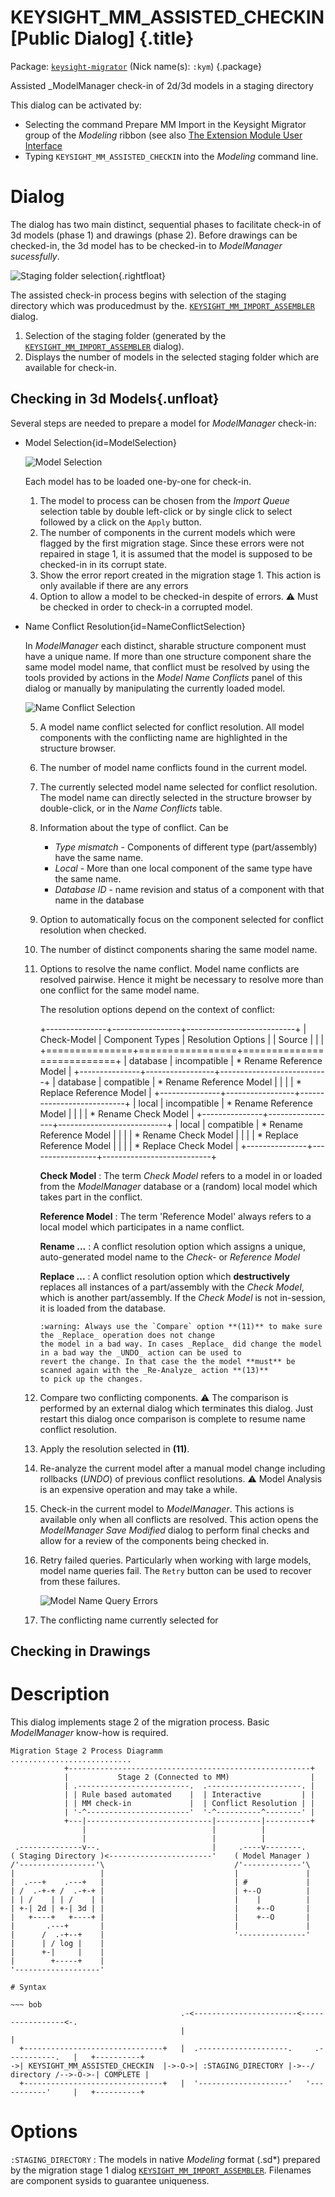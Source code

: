 # KEYSIGHT_MM_ASSISTED_CHECKIN [Public Dialog] {.title}

Package: [`keysight-migrator`](KEYSIGHT-MIGRATOR.pkg.md) (Nick name(s): `:kym`) {.package}

Assisted _ModelManager check-in of 2d/3d models in a staging directory

This dialog can be activated by:
* Selecting the command Prepare MM Import in the Keysight Migrator group
  of the _Modeling_ ribbon (see also [The Extension Module User Interface](../UI.md)
* Typing `KEYSIGHT_MM_ASSISTED_CHECKIN` into the _Modeling_ command line.

# Dialog

The dialog has two main distinct, sequential phases to facilitate check-in of 3d models (phase 1) and drawings (phase 2).
Before drawings can be checked-in, the 3d model has to be checked-in to _ModelManager sucessfully_.

![Staging folder selection](images/StagingFolderSelection.png){.rightfloat}

The assisted check-in process begins with selection of the staging directory which was producedmust  by the.
[`KEYSIGHT_MM_IMPORT_ASSEMBLER`](KEYSIGHT_MM_IMPORT_ASSEMBLER.dia.md) dialog.

1. Selection of the staging folder (generated by the [`KEYSIGHT_MM_IMPORT_ASSEMBLER`](KEYSIGHT_MM_IMPORT_ASSEMBLER.dia.md) dialog).
2. Displays the number of models in the selected staging folder which are available for check-in.


## Checking in 3d Models{.unfloat}

Several steps are needed to prepare a model for _ModelManager_ check-in:

* Model Selection{id=ModelSelection}

  ![Model Selection](images/ModelSelection.png)

  Each model has to be loaded one-by-one for check-in.

  1. The model to process can be chosen
     from the _Import Queue_ selection table by double left-click or by single click to select followed by a click
     on the `Apply` button.
  2. The number of components in the current models which were flagged by the first migration stage.
     Since these errors were not repaired in stage 1, it is assumed that the model is supposed to be checked-in
     in its corrupt state.
  3. Show the error report created in the migration stage 1. This action is only available if there are any errors
  4. Option to allow a model to be checked-in despite of errors. :warning: Must be checked in order to check-in a corrupted model.

* Name Conflict Resolution{id=NameConflictSelection}

  In _ModelManager_ each distinct, sharable structure component must have a unique name. If more than one structure component share the
  same model model name, that conflict must be resolved by using the tools provided by actions in the _Model Name Conflicts_
  panel of this dialog or manually by manipulating the currently loaded model.


  ![Name Conflict Selection](images/NameConflictSelection.png)

  5. A model name conflict selected for conflict resolution. All model components with the conflicting name are highlighted in
     the structure browser.
  6. The number of model name conflicts found in the current model.
  7. The currently selected model name selected for conflict resolution. The model name can directly selected in the
     structure browser by double-click, or in the _Name Conflicts_ table.
  8. Information about the type of conflict. Can be
     * _Type mismatch_ - Components of different type (part/assembly) have the same name.
     * _Local_ - More than one local component of the same type have the same name.
     * _Database ID_ - name revision and status of a component with that name in the database
  9. Option to automatically focus on the component selected for conflict resolution when checked.
  10. The number of distinct components sharing the same model name.
  11. Options to resolve the name conflict. Model name conflicts are resolved pairwise. Hence it might be necessary
      to resolve more than one conflict for the same model name.

      The resolution options depend on the context of conflict:

      +---------------+-----------------+---------------------------+
      | Check-Model   | Component Types | Resolution Options        |
      | Source        |                 |                           |
      +===============+=================+===========================+
      | database      | incompatible    | * Rename Reference Model  |
      +---------------+-----------------+---------------------------+
      | database      | compatible      | * Rename Reference Model  |
      |               |                 | * Replace Reference Model |
      +---------------+-----------------+---------------------------+
      | local         | incompatible    | * Rename Reference Model  |
      |               |                 | * Rename Check Model      |
      +---------------+-----------------+---------------------------+
      | local         | compatible      | * Rename Reference Model  |
      |               |                 | * Rename Check Model      |
      |               |                 | * Replace Reference Model |
      |               |                 | * Replace Check Model     |
      +---------------+-----------------+---------------------------+

      **Check Model**
      :   The term _Check Model_ refers to a model in or loaded from the _ModelManager_ database or a (random) local
          model which takes part in the conflict.

      **Reference Model**
      :   The term 'Reference Model' always refers to a local model which participates in a name conflict.

      **Rename ...**
      :   A conflict resolution option which assigns a unique, auto-generated model name to the
          _Check-_ or _Reference Model_

      **Replace ...**
      :   A conflict resolution option which **destructively** replaces all instances of a part/assembly with the
          _Check Model_, which is another part/assembly. If the _Check Model_ is not in-session, it is loaded from the
          database.

          :warning: Always use the `Compare` option **(11)** to make sure the _Replace_ operation does not change
          the model in a bad way. In cases _Replace_ did change the model in a bad way the _UNDO_ action can be used to
          revert the change. In that case the the model **must** be scanned again with the _Re-Analyze_ action **(13)**
          to pick up the changes.

  12. Compare two conflicting components. :warning: The comparison is performed by an external dialog which terminates
      this dialog. Just restart this dialog once comparison is complete to resume name conflict resolution.
  13. Apply the resolution selected in **(11)**.
  14. Re-analyze the current model after a manual model change including rollbacks (_UNDO_) of previous conflict
      resolutions. :warning: Model Analysis is an expensive operation and may take a while.
  15. Check-in the current model to _ModelManager_. This actions is available only when all conflicts are resolved.
      This action opens the _ModelManager_ _Save Modified_ dialog to perform final checks and allow for a review
      of the components being checked in.
  16. Retry failed queries. Particularly when working with large models, model name queries fail. The `Retry` button can be used
      to recover from these failures.

      ![Model Name Query Errors](images/QueryError.png)

  6. The conflicting name currently selected for
## Checking in Drawings

# Description

This dialog implements stage 2 of the migration process. Basic _ModelManager_ know-how is required.

~~~ bob
Migration Stage 2 Process Diagramm
...........................
            +------------------------------------------------------+
            |           Stage 2 (Connected to MM)                  |
            | .-------------------------.  .---------------------. |
            | | Rule based automated    |  | Interactive         | |
            | | MM check-in             |  | Conflict Resolution | |
            | '-^-----------------------'  '-^----------^--------' |
            +---|----------------------------|----------|----------+
                |                            |          |
                |                            |          |
 .--------------v--.                         |     .----v--------.
( Staging Directory )<-----------------------'    ( Model Manager )
/'-----------------'\                             /'-------------'\
|                   |                             |               |
|  .---+    .---+   |                             | #             |
| /  .-+-+ /  .-+-+ |                             | +--O          |
| | /    | | /    | |                             |    |          |
| +-| 2d | +-| 3d | |                             |    +--O       |
|   +----+   +----+ |                             |    +--O       |
|       .---+       |                             |               |
|      /  .-+--+    |                             '---------------'
|      | / log |    |
|      +-|     |    |
|        +-----+    |
'-------------------'

# Syntax

~~~ bob
                                      .-<-----------------------<-----------------<-.
                                      |                                             |
  +-------------------------------+   |  .--------------------.     .-----------.   |   +----------+
->| KEYSIGHT_MM_ASSISTED_CHECKIN  |->-O->| :STAGING_DIRECTORY |->--/ directory /-->-O->-| COMPLETE |
  +-------------------------------+   |  '--------------------'   '-----------'     |   +----------+

~~~

# Options

`:STAGING_DIRECTORY`
:   The models in native _Modeling_ format (.sd*) prepared by the migration
    stage 1 dialog [`KEYSIGHT_MM_IMPORT_ASSEMBLER`](KEYSIGHT_MM_IMPORT_ASSEMBLER.dia.md).
    Filenames are component sysids to guarantee uniqueness.


